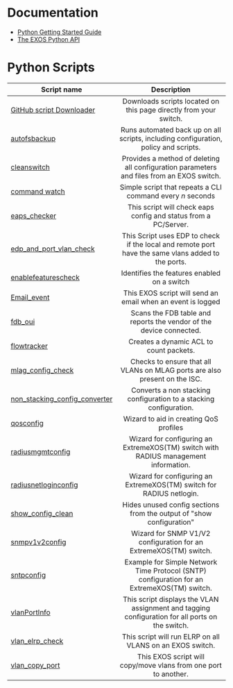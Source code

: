 # Documentation
* [Python Getting Started Guide](http://www.extremenetworks.com/wp-content/uploads/2015/02/Python_Getting_Started_Guide.pdf)
* [The EXOS Python API](http://documentation.extremenetworks.com/python/)

# Python Scripts
| Script name   | Description   |
| ------------- |:-------------:|
| [GitHub script Downloader](git_download)| Downloads scripts located on this page directly from your switch.|
|[autofsbackup](autofsbackuppy)|Runs automated back up on all scripts, including configuration, policy and scripts.|
|[cleanswitch](cleanswitch)|Provides a method of deleting all configuration parameters and files from an EXOS switch.|
|[command watch](watch)|Simple script that repeats a CLI command every *n* seconds|
|[eaps_checker](eaps_checker)|This script will check eaps config and status from a PC/Server.|
|[edp_and_port_vlan_check](edp_and_port_vlan_check)|This Script uses EDP to check if the local and remote port have the same vlans added to the ports.|
|[enablefeaturescheck](enablefeaturescheckpy)|Identifies the features enabled on a switch|
|[Email_event](Email_event)|This EXOS script will send an email when an event is logged|
|[fdb_oui](fdb_oui)|Scans the FDB table and reports the vendor of the device connected.|
|[flowtracker](flowtracker)|Creates a dynamic ACL to count packets.|
|[mlag_config_check](mlag_config_check)|Checks to ensure that all VLANs on MLAG ports are also present on the ISC.|
|[non_stacking_config_converter](non_stacking_config_converter)|Converts a non stacking configuration to a stacking configuration.|
|[qosconfig](qosconfigpy)|Wizard to aid in creating QoS profiles|
|[radiusmgmtconfig](radiusmgmtconfigpy)|Wizard for configuring an ExtremeXOS(TM) switch with RADIUS management information.|
|[radiusnetloginconfig](radiusnetloginconfigpy)|Wizard for configuring an ExtremeXOS(TM) switch for RADIUS netlogin.|
|[show_config_clean](show_config_clean)|Hides unused config sections from the output of "show configuration"|
|[snmpv1v2config](snmpv1v2configpy)|Wizard for SNMP V1/V2 configuration for an ExtremeXOS(TM) switch.|
|[sntpconfig](sntpconfigpy)|Example for Simple Network Time Protocol (SNTP) configuration for an ExtremeXOS(TM) switch.|
|[vlanPortInfo](vlanportinfo)|This script displays the VLAN assignment and tagging configuration for all ports on the switch.|
|[vlan_elrp_check](vlan_elrp_check)|This script will run ELRP on all VLANS on an EXOS switch.|
|[vlan_copy_port](vlan_copy_port)|This EXOS script will copy/move vlans from one port to another.|

